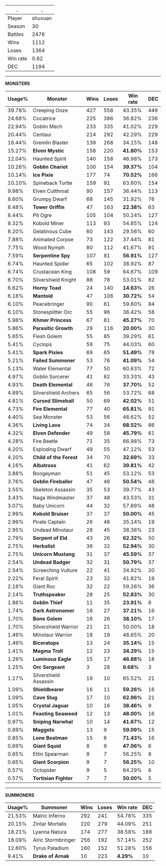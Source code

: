 .|.
|-|-
Player|shuxuan
Season|30
Battles|2476
Wins|1112
Loses|1364
Win rate|0.82
DEC|1194

---
**MONSTERS**

Usage%|Monster|Wins|Loses|Win rate|DEC|
-|-|-|-|-|-|
39.78%|Creeping Ooze|427|558|43.35%|449|
24.68%|Cocatrice|225|386|36.82%|236|
22.94%|Goblin Mech|233|335|41.02%|229|
20.44%|Centaur|214|292|42.29%|229|
16.44%|Gremlin Blaster|139|268|34.15%|148|
15.27%|**Elven Mystic**|158|220|**41.80%**|153|
12.04%|Haunted Spirit|140|158|46.98%|173|
10.26%|**Goblin Chariot**|100|154|**39.37%**|104|
10.14%|**Ice Pixie**|177|74|**70.52%**|166|
10.10%|Spineback Turtle|159|91|63.60%|154|
9.98%|Elven Cutthroat|90|157|36.44%|113|
8.60%|Grumpy Dwarf|68|145|31.92%|76|
8.48%|**Tower Griffin**|47|163|**22.38%**|63|
8.44%|Pit Ogre|105|104|50.24%|127|
8.32%|Kobold Miner|113|93|54.85%|124|
8.20%|Gelatinous Cube|60|143|29.56%|60|
7.88%|Animated Corpse|73|122|37.44%|81|
7.75%|Wood Nymph|80|112|41.67%|91|
7.59%|**Serpentine Spy**|107|81|**56.91%**|127|
6.74%|Haunted Spider|65|102|38.92%|87|
6.74%|Crustacean King|108|59|64.67%|109|
6.70%|Silvershield Knight|88|78|53.01%|82|
6.62%|**Horny Toad**|24|140|**14.63%**|26|
6.18%|**Mantoid**|47|106|**30.72%**|54|
6.10%|Peacebringer|90|61|59.60%|84|
6.10%|Stonesplitter Orc|55|96|36.42%|58|
5.98%|**Khmer Princess**|67|81|**45.27%**|70|
5.86%|**Parasitic Growth**|29|116|**20.00%**|30|
5.65%|Flesh Golem|55|85|39.29%|61|
5.41%|Cyclops|59|75|44.03%|60|
5.41%|**Spark Pixies**|69|65|**51.49%**|78|
5.21%|**Failed Summoner**|53|76|**41.09%**|54|
5.13%|Water Elemental|77|50|60.63%|72|
4.97%|Goblin Sorcerer|41|82|33.33%|43|
4.93%|**Death Elemental**|46|76|**37.70%**|52|
4.89%|Silvershield Archers|65|56|53.72%|68|
4.81%|**Cursed Slimeball**|50|69|**42.02%**|51|
4.73%|**Fire Elemental**|77|40|**65.81%**|91|
4.40%|Sea Monster|53|56|48.62%|52|
4.36%|**Living Lava**|74|34|**68.52%**|86|
4.32%|**Elven Defender**|49|58|**45.79%**|61|
4.28%|Fire Beetle|71|35|66.98%|73|
4.20%|Exploding Dwarf|49|55|47.12%|53|
4.20%|**Child of the Forest**|34|70|**32.69%**|33|
4.16%|**Albatross**|41|62|**39.81%**|42|
3.88%|Boogeyman|51|45|53.12%|53|
3.76%|**Goblin Fireballer**|47|46|**50.54%**|48|
3.55%|Skeleton Assassin|35|53|39.77%|43|
3.43%|Naga Windmaster|37|48|43.53%|31|
3.07%|Baby Unicorn|44|32|57.89%|48|
2.99%|**Kobold Bruiser**|37|37|**50.00%**|45|
2.99%|Pirate Captain|26|48|35.14%|19|
2.95%|Undead Minotaur|28|45|38.36%|23|
2.79%|**Serpent of Eld**|43|26|**62.32%**|50|
2.75%|**Herbalist**|36|32|**52.94%**|30|
2.75%|**Unicorn Mustang**|31|37|**45.59%**|37|
2.54%|**Undead Badger**|32|31|**50.79%**|37|
2.54%|Screeching Vulture|22|41|34.92%|20|
2.22%|Feral Spirit|23|32|41.82%|19|
2.18%|Giant Roc|32|22|59.26%|36|
2.14%|**Truthspeaker**|28|25|**52.83%**|30|
1.86%|**Goblin Thief**|11|35|**23.91%**|8|
1.74%|**Dark Astronomer**|16|27|**37.21%**|16|
1.70%|**Bone Golem**|16|26|**38.10%**|17|
1.70%|Silvershield Warrior|21|21|50.00%|18|
1.49%|Minotaur Warrior|18|19|48.65%|20|
1.49%|**Biceratops**|13|24|**35.14%**|15|
1.41%|**Magma Troll**|12|23|**34.29%**|15|
1.29%|**Luminous Eagle**|15|17|**46.88%**|18|
1.25%|**Orc Sergeant**|3|28|**9.68%**|3|
1.17%|Silvershield Assassin|19|10|65.52%|21|
1.09%|**Shieldbearer**|16|11|**59.26%**|16|
1.09%|**Cave Slug**|17|10|**62.96%**|21|
1.05%|**Crystal Jaguar**|10|16|**38.46%**|9|
1.01%|**Feasting Seaweed**|12|13|**48.00%**|16|
0.97%|**Sniping Narwhal**|10|14|**41.67%**|12|
0.89%|**Maggots**|13|9|**59.09%**|15|
0.85%|**Lone Boatman**|15|6|**71.43%**|16|
0.69%|**Giant Squid**|8|9|**47.06%**|6|
0.65%|Ettin Spearman|9|7|56.25%|8|
0.65%|**Giant Scorpion**|9|7|**56.25%**|10|
0.57%|Octopider|9|5|64.29%|6|
0.57%|**Tortisian Fighter**|7|7|**50.00%**|5|

---
**SUMMONERS**

Usage%|Summoner|Wins|Loses|Win rate|DEC|
-|-|-|-|-|-|
21.53%|Malric Inferno|292|241|54.78%|335|
20.15%|Zintar Mortalis|220|279|44.09%|251|
18.21%|Lyanna Natura|174|277|38.58%|188|
18.09%|Alric Stormbringer|256|192|57.14%|252|
12.60%|Tyrus Paladium|160|152|51.28%|156|
9.41%|**Drake of Arnak**|10|223|**4.29%**|10|
